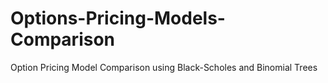 # Options-Pricing-Models-Comparison
Option Pricing Model Comparison using Black-Scholes and Binomial Trees
